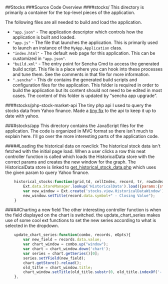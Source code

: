 ##Stocks
###Source Code Overview
####stocks/
This directory is primarily a container for the top-level pieces of the application.

The following files are all needed to build and load the application.

 - `"app.json"` - The application descriptor which controls how the application is
   built and loaded.
 - `"app.js"` - The file that launches the application. This is primarily used to
   launch an instance of the `MyApp.Application` class.
 - `"index.html"` - The default web page for this application. This can be customized
   in `"app.json"`.
 - `"build.xml"` - The entry point for Sencha Cmd to access the generated build
   script. This file is a place where you can hook into these processes and tune
   them. See the comments in that file for more information.
 - `".sencha"` - This dir contains the generated build scripts
   and configuration files for the application. This folder is required in order to
   build the application but its content should not need to be edited in most cases.
   The content of this folder is updated by "sencha app upgrade".
   
####stocks/php-stock-market-api
The tiny php api I used to query the stocks data from Yahoo finance. Made a [tiny fix](https://github.com/bmarshall511/php-stock-market-api/pull/3) to the api to keep it up to date with yahoo. 

####stocks/app
This directory contains the JavaScript files for the application. The code is organized in MVC format so there isn't much to explain here. I'll go over the more interesting parts of the application code.

#####Loading the historical data on rowclick
The historical stock data isn't fetched with the initial page load. When a user clicks a row this neat controller function is called which loads the HistoricalData store with the correct params and creates the new window for the graph. The HistoricalData store is linked to [get_historical_stock_data.php](get_historical_stock_data.php) which uses the given param to query Yahoo finance. 

```javascript
	historical_stocks:function(grid,td, cellIndex, record, tr, rowIndex, e, eOpts){
		Ext.data.StoreManager.lookup('HistoricalData').load({params:{stock_symbol:record.data.symbol}});
		var new_window = Ext.create('stocks.view.HistoricalDataWindow').show();
		new_window.setTitle(record.data.symbol+" - Closing Value");
	}
```

#####Charting a new field
The other interesting controller function is when the field displayed on the chart is switched. the update_chart_series makes use of some cool ext functions to set the new series according to what is selected in the dropdown.

```javascript
	update_chart_series:function(combo, records, eOpts){
		var new_field = records.data.value;
		var chart_window = combo.up("window");
		var chart = chart_window.down('chart');
		var series = chart.getSeries()[0];
		series.setYField(new_field);
		chart.getStore().reload();	
		old_title = chart_window.title;
		chart_window.setTitle(old_title.substr(0, old_title.indexOf('-'))+" - "+records.data.display);
	},
```

